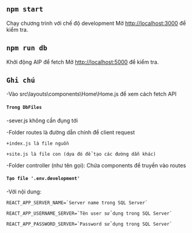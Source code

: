 ## `npm start`

Chạy chương trình với chế độ development
Mở [http://localhost:3000](http://localhost:3000) để kiểm tra.

## `npm run db`

Khởi động AIP để fetch
Mở [http://localhost:5000](http://localhost:5000) để kiểm tra.

## `Ghi chú`

-Vào src\layouts\components\Home\Home.js để xem cách fetch API

#### `Trong DbFiles`

-sever.js không cần đụng tới

-Folder routes là đường dẫn chính để client request

    +index.js là file nguồn

    +site.js là file con (dựa đó để tạo các đường dẫn khác)

-Folder controller (như tên gọi): Chứa components để truyền vào routes

#### `Tạo file '.env.development'`

-Với nội dung:

    REACT_APP_SERVER_NAME=`Server name trong SQL Server`

    REACT_APP_USERNAME_SERVER=`Tên user sử dụng trong SQL Server`

    REACT_APP_PASSWORD_SERVER=`Password sử dụng trong SQL Server`